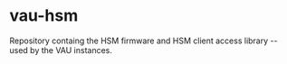 # vau-hsm

Repository containg the HSM firmware and HSM client access library -- used by the VAU instances.
